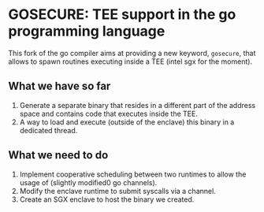# GOSECURE: TEE support in the go programming language

This fork of the go compiler aims at providing a new keyword, `gosecure`, that allows to spawn routines executing inside a TEE (intel sgx for the moment). 

## What we have so far

1. Generate a separate binary that resides in a different part of the address space and contains code that executes inside the TEE.
2. A way to load and execute (outside of the enclave) this binary in a dedicated thread.

## What we need to do

1. Implement cooperative scheduling between two runtimes to allow the usage of (slightly modified0 go channels). 
2. Modify the enclave runtime to submit syscalls via a channel.
3. Create an SGX enclave to host the binary we created.
